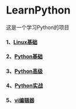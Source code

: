 # LearnPython
这是一个学习Python的项目

#### 1、[Linux基础](1-linux基础.md)

#### 2、[Python基础](2-Python基础.md)

#### 3、[Python高级](3-Python高级.md)

#### 4、[Python实战](4-Python实战.md)

#### 5、[vi编辑器](5-vi编辑器.md)